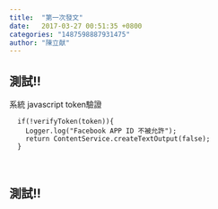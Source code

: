 ```yaml
---
title:  "第一次發文"
date:   2017-03-27 00:51:35 +0800
categories: "1487598887931475"
author: "陳立献"
---
```

<h2>測試!!</h2>
<p>系統 javascript token驗證</p>
<pre class="language-javascript"><code>  if(!verifyToken(token)){
    Logger.log("Facebook APP ID 不被允許");
    return ContentService.createTextOutput(false);
  }</code></pre>
<p>&nbsp;</p>
<h2>測試!!</h2>